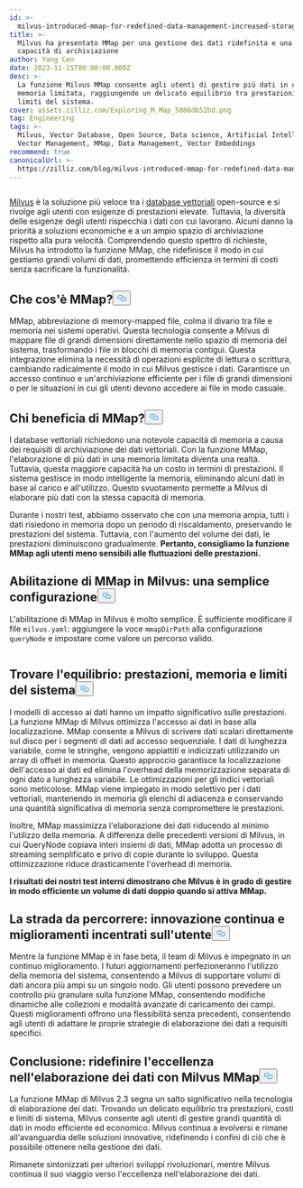 ```yaml
---
id: >-
  milvus-introduced-mmap-for-redefined-data-management-increased-storage-capability.md
title: >-
  Milvus ha presentato MMap per una gestione dei dati ridefinita e una maggiore
  capacità di archiviazione
author: Yang Cen
date: 2023-11-15T00:00:00.000Z
desc: >-
  La funzione Milvus MMap consente agli utenti di gestire più dati in una
  memoria limitata, raggiungendo un delicato equilibrio tra prestazioni, costi e
  limiti del sistema.
cover: assets.zilliz.com/Exploring_M_Map_5086d652bd.png
tag: Engineering
tags: >-
  Milvus, Vector Database, Open Source, Data science, Artificial Intelligence,
  Vector Management, MMap, Data Management, Vector Embeddings
recommend: true
canonicalUrl: >-
  https://zilliz.com/blog/milvus-introduced-mmap-for-redefined-data-management-increased-storage-capability
---
```

<p>
  <span class="img-wrapper">
    <img translate="no" src="https://assets.zilliz.com/Exploring_M_Map_5086d652bd.png" alt="" class="doc-image" id="" />
    <span></span>
  </span>
</p>
<p><a href="https://zilliz.com/what-is-milvus">Milvus</a> è la soluzione più veloce tra i <a href="https://zilliz.com/blog/what-is-a-real-vector-database">database vettoriali</a> open-source e si rivolge agli utenti con esigenze di prestazioni elevate. Tuttavia, la diversità delle esigenze degli utenti rispecchia i dati con cui lavorano. Alcuni danno la priorità a soluzioni economiche e a un ampio spazio di archiviazione rispetto alla pura velocità. Comprendendo questo spettro di richieste, Milvus ha introdotto la funzione MMap, che ridefinisce il modo in cui gestiamo grandi volumi di dati, promettendo efficienza in termini di costi senza sacrificare la funzionalità.</p>
<h2 id="What-is-MMap" class="common-anchor-header">Che cos'è MMap?<button data-href="#What-is-MMap" class="anchor-icon" translate="no">
      <svg translate="no"
        aria-hidden="true"
        focusable="false"
        height="20"
        version="1.1"
        viewBox="0 0 16 16"
        width="16"
      >
        <path
          fill="#0092E4"
          fill-rule="evenodd"
          d="M4 9h1v1H4c-1.5 0-3-1.69-3-3.5S2.55 3 4 3h4c1.45 0 3 1.69 3 3.5 0 1.41-.91 2.72-2 3.25V8.59c.58-.45 1-1.27 1-2.09C10 5.22 8.98 4 8 4H4c-.98 0-2 1.22-2 2.5S3 9 4 9zm9-3h-1v1h1c1 0 2 1.22 2 2.5S13.98 12 13 12H9c-.98 0-2-1.22-2-2.5 0-.83.42-1.64 1-2.09V6.25c-1.09.53-2 1.84-2 3.25C6 11.31 7.55 13 9 13h4c1.45 0 3-1.69 3-3.5S14.5 6 13 6z"
        ></path>
      </svg>
    </button></h2><p>MMap, abbreviazione di memory-mapped file, colma il divario tra file e memoria nei sistemi operativi. Questa tecnologia consente a Milvus di mappare file di grandi dimensioni direttamente nello spazio di memoria del sistema, trasformando i file in blocchi di memoria contigui. Questa integrazione elimina la necessità di operazioni esplicite di lettura o scrittura, cambiando radicalmente il modo in cui Milvus gestisce i dati. Garantisce un accesso continuo e un'archiviazione efficiente per i file di grandi dimensioni o per le situazioni in cui gli utenti devono accedere ai file in modo casuale.</p>
<h2 id="Who-benefits-from-MMap" class="common-anchor-header">Chi beneficia di MMap?<button data-href="#Who-benefits-from-MMap" class="anchor-icon" translate="no">
      <svg translate="no"
        aria-hidden="true"
        focusable="false"
        height="20"
        version="1.1"
        viewBox="0 0 16 16"
        width="16"
      >
        <path
          fill="#0092E4"
          fill-rule="evenodd"
          d="M4 9h1v1H4c-1.5 0-3-1.69-3-3.5S2.55 3 4 3h4c1.45 0 3 1.69 3 3.5 0 1.41-.91 2.72-2 3.25V8.59c.58-.45 1-1.27 1-2.09C10 5.22 8.98 4 8 4H4c-.98 0-2 1.22-2 2.5S3 9 4 9zm9-3h-1v1h1c1 0 2 1.22 2 2.5S13.98 12 13 12H9c-.98 0-2-1.22-2-2.5 0-.83.42-1.64 1-2.09V6.25c-1.09.53-2 1.84-2 3.25C6 11.31 7.55 13 9 13h4c1.45 0 3-1.69 3-3.5S14.5 6 13 6z"
        ></path>
      </svg>
    </button></h2><p>I database vettoriali richiedono una notevole capacità di memoria a causa dei requisiti di archiviazione dei dati vettoriali. Con la funzione MMap, l'elaborazione di più dati in una memoria limitata diventa una realtà. Tuttavia, questa maggiore capacità ha un costo in termini di prestazioni. Il sistema gestisce in modo intelligente la memoria, eliminando alcuni dati in base al carico e all'utilizzo. Questo svuotamento permette a Milvus di elaborare più dati con la stessa capacità di memoria.</p>
<p>Durante i nostri test, abbiamo osservato che con una memoria ampia, tutti i dati risiedono in memoria dopo un periodo di riscaldamento, preservando le prestazioni del sistema. Tuttavia, con l'aumento del volume dei dati, le prestazioni diminuiscono gradualmente. <strong>Pertanto, consigliamo la funzione MMap agli utenti meno sensibili alle fluttuazioni delle prestazioni.</strong></p>
<h2 id="Enabling-MMap-in-Milvus-a-simple-configuration" class="common-anchor-header">Abilitazione di MMap in Milvus: una semplice configurazione<button data-href="#Enabling-MMap-in-Milvus-a-simple-configuration" class="anchor-icon" translate="no">
      <svg translate="no"
        aria-hidden="true"
        focusable="false"
        height="20"
        version="1.1"
        viewBox="0 0 16 16"
        width="16"
      >
        <path
          fill="#0092E4"
          fill-rule="evenodd"
          d="M4 9h1v1H4c-1.5 0-3-1.69-3-3.5S2.55 3 4 3h4c1.45 0 3 1.69 3 3.5 0 1.41-.91 2.72-2 3.25V8.59c.58-.45 1-1.27 1-2.09C10 5.22 8.98 4 8 4H4c-.98 0-2 1.22-2 2.5S3 9 4 9zm9-3h-1v1h1c1 0 2 1.22 2 2.5S13.98 12 13 12H9c-.98 0-2-1.22-2-2.5 0-.83.42-1.64 1-2.09V6.25c-1.09.53-2 1.84-2 3.25C6 11.31 7.55 13 9 13h4c1.45 0 3-1.69 3-3.5S14.5 6 13 6z"
        ></path>
      </svg>
    </button></h2><p>L'abilitazione di MMap in Milvus è molto semplice. È sufficiente modificare il file <code translate="no">milvus.yaml</code>: aggiungere la voce <code translate="no">mmapDirPath</code> alla configurazione <code translate="no">queryNode</code> e impostare come valore un percorso valido.</p>
<p>
  <span class="img-wrapper">
    <img translate="no" src="https://assets.zilliz.com/enabling_mmap_a2df88276b.png" alt="" class="doc-image" id="" />
    <span></span>
  </span>
</p>
<h2 id="Striking-the-balance-performance-storage-and-system-limits" class="common-anchor-header">Trovare l'equilibrio: prestazioni, memoria e limiti del sistema<button data-href="#Striking-the-balance-performance-storage-and-system-limits" class="anchor-icon" translate="no">
      <svg translate="no"
        aria-hidden="true"
        focusable="false"
        height="20"
        version="1.1"
        viewBox="0 0 16 16"
        width="16"
      >
        <path
          fill="#0092E4"
          fill-rule="evenodd"
          d="M4 9h1v1H4c-1.5 0-3-1.69-3-3.5S2.55 3 4 3h4c1.45 0 3 1.69 3 3.5 0 1.41-.91 2.72-2 3.25V8.59c.58-.45 1-1.27 1-2.09C10 5.22 8.98 4 8 4H4c-.98 0-2 1.22-2 2.5S3 9 4 9zm9-3h-1v1h1c1 0 2 1.22 2 2.5S13.98 12 13 12H9c-.98 0-2-1.22-2-2.5 0-.83.42-1.64 1-2.09V6.25c-1.09.53-2 1.84-2 3.25C6 11.31 7.55 13 9 13h4c1.45 0 3-1.69 3-3.5S14.5 6 13 6z"
        ></path>
      </svg>
    </button></h2><p>I modelli di accesso ai dati hanno un impatto significativo sulle prestazioni. La funzione MMap di Milvus ottimizza l'accesso ai dati in base alla localizzazione. MMap consente a Milvus di scrivere dati scalari direttamente sul disco per i segmenti di dati ad accesso sequenziale. I dati di lunghezza variabile, come le stringhe, vengono appiattiti e indicizzati utilizzando un array di offset in memoria. Questo approccio garantisce la localizzazione dell'accesso ai dati ed elimina l'overhead della memorizzazione separata di ogni dato a lunghezza variabile. Le ottimizzazioni per gli indici vettoriali sono meticolose. MMap viene impiegato in modo selettivo per i dati vettoriali, mantenendo in memoria gli elenchi di adiacenza e conservando una quantità significativa di memoria senza compromettere le prestazioni.</p>
<p>Inoltre, MMap massimizza l'elaborazione dei dati riducendo al minimo l'utilizzo della memoria. A differenza delle precedenti versioni di Milvus, in cui QueryNode copiava interi insiemi di dati, MMap adotta un processo di streaming semplificato e privo di copie durante lo sviluppo. Questa ottimizzazione riduce drasticamente l'overhead di memoria.</p>
<p><strong>I risultati dei nostri test interni dimostrano che Milvus è in grado di gestire in modo efficiente un volume di dati doppio quando si attiva MMap.</strong></p>
<h2 id="The-road-ahead-continuous-innovation-and-user-centric-enhancements" class="common-anchor-header">La strada da percorrere: innovazione continua e miglioramenti incentrati sull'utente<button data-href="#The-road-ahead-continuous-innovation-and-user-centric-enhancements" class="anchor-icon" translate="no">
      <svg translate="no"
        aria-hidden="true"
        focusable="false"
        height="20"
        version="1.1"
        viewBox="0 0 16 16"
        width="16"
      >
        <path
          fill="#0092E4"
          fill-rule="evenodd"
          d="M4 9h1v1H4c-1.5 0-3-1.69-3-3.5S2.55 3 4 3h4c1.45 0 3 1.69 3 3.5 0 1.41-.91 2.72-2 3.25V8.59c.58-.45 1-1.27 1-2.09C10 5.22 8.98 4 8 4H4c-.98 0-2 1.22-2 2.5S3 9 4 9zm9-3h-1v1h1c1 0 2 1.22 2 2.5S13.98 12 13 12H9c-.98 0-2-1.22-2-2.5 0-.83.42-1.64 1-2.09V6.25c-1.09.53-2 1.84-2 3.25C6 11.31 7.55 13 9 13h4c1.45 0 3-1.69 3-3.5S14.5 6 13 6z"
        ></path>
      </svg>
    </button></h2><p>Mentre la funzione MMap è in fase beta, il team di Milvus è impegnato in un continuo miglioramento. I futuri aggiornamenti perfezioneranno l'utilizzo della memoria del sistema, consentendo a Milvus di supportare volumi di dati ancora più ampi su un singolo nodo. Gli utenti possono prevedere un controllo più granulare sulla funzione MMap, consentendo modifiche dinamiche alle collezioni e modalità avanzate di caricamento dei campi. Questi miglioramenti offrono una flessibilità senza precedenti, consentendo agli utenti di adattare le proprie strategie di elaborazione dei dati a requisiti specifici.</p>
<h2 id="Conclusion-redefining-data-processing-excellence-with-Milvus-MMap" class="common-anchor-header">Conclusione: ridefinire l'eccellenza nell'elaborazione dei dati con Milvus MMap<button data-href="#Conclusion-redefining-data-processing-excellence-with-Milvus-MMap" class="anchor-icon" translate="no">
      <svg translate="no"
        aria-hidden="true"
        focusable="false"
        height="20"
        version="1.1"
        viewBox="0 0 16 16"
        width="16"
      >
        <path
          fill="#0092E4"
          fill-rule="evenodd"
          d="M4 9h1v1H4c-1.5 0-3-1.69-3-3.5S2.55 3 4 3h4c1.45 0 3 1.69 3 3.5 0 1.41-.91 2.72-2 3.25V8.59c.58-.45 1-1.27 1-2.09C10 5.22 8.98 4 8 4H4c-.98 0-2 1.22-2 2.5S3 9 4 9zm9-3h-1v1h1c1 0 2 1.22 2 2.5S13.98 12 13 12H9c-.98 0-2-1.22-2-2.5 0-.83.42-1.64 1-2.09V6.25c-1.09.53-2 1.84-2 3.25C6 11.31 7.55 13 9 13h4c1.45 0 3-1.69 3-3.5S14.5 6 13 6z"
        ></path>
      </svg>
    </button></h2><p>La funzione MMap di Milvus 2.3 segna un salto significativo nella tecnologia di elaborazione dei dati. Trovando un delicato equilibrio tra prestazioni, costi e limiti di sistema, Milvus consente agli utenti di gestire grandi quantità di dati in modo efficiente ed economico. Milvus continua a evolversi e rimane all'avanguardia delle soluzioni innovative, ridefinendo i confini di ciò che è possibile ottenere nella gestione dei dati.</p>
<p>Rimanete sintonizzati per ulteriori sviluppi rivoluzionari, mentre Milvus continua il suo viaggio verso l'eccellenza nell'elaborazione dei dati.</p>
